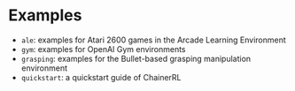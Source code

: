 # Examples

- `ale`: examples for Atari 2600 games in the Arcade Learning Environment
- `gym`: examples for OpenAI Gym environments
- `grasping`: examples for the Bullet-based grasping manipulation environment
- `quickstart`: a quickstart guide of ChainerRL
